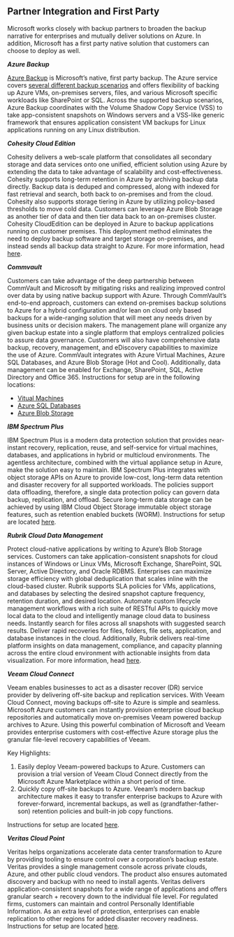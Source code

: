 Partner Integration and First Party  
-----------------------------------

Microsoft works closely with backup partners to broaden the backup narrative for enterprises and mutually deliver solutions on Azure. In addition, Microsoft has a first party native solution that customers can choose to deploy as well.

<a id="azurebkup">***Azure Backup***</a>  

[Azure Backup](https://azure.microsoft.com/en-us/services/backup/) is Microsoft’s native, first party backup. The Azure service covers [several different backup scenarios](https://docs.microsoft.com/en-us/azure/backup/backup-overview#what-backup-scenarios-are-supported) and offers flexibility of backing up Azure VMs, on-premises servers, files, and various Microsoft specific workloads like SharePoint or SQL. Across the supported backup scenarios, Azure Backup coordinates with the Volume Shadow Copy Service (VSS) to take app-consistent snapshots on Windows servers and a VSS-like generic framework that ensures application consistent VM backups for Linux applications running on any Linux distribution. 

<a id="cohesity">***Cohesity Cloud Edition***</a>  

Cohesity delivers a web-scale platform that consolidates all secondary storage and data services onto one unified, efficient solution using Azure by extending the data to take advantage of scalability and cost-effectiveness. Cohesity supports long-term retention in Azure by archiving backup data directly. Backup data is deduped and compressed, along with indexed for fast retrieval and search, both back to on-premises and from the cloud. Cohesity also supports storage tiering in Azure by utilizing policy-based thresholds to move cold data. Customers can leverage Azure Blob Storage as another tier of data and then tier data back to an on-premises cluster. Cohesity CloudEdition can be deployed in Azure to backup applications running on customer premises. This deployment method eliminates the need to deploy backup software and target storage on-premises, and instead sends all backup data straight to Azure. For more information, head [here](https://www.cohesity.com/).

<a id="commvault">***Commvault***</a>

Customers can take advantage of the deep partnership between CommVault and Microsoft by mitigating risks and realizing improved control over data by using native backup support with Azure. Through CommVault’s end-to-end approach, customers can extend on-premises backup solutions to Azure for a hybrid configuration and/or lean on cloud only based backups for a wide-ranging solution that will meet any needs driven by business units or decision makers. The management plane will organize any given backup estate into a single platform that employs centralized policies to assure data governance. Customers will also have comprehensive data backup, recovery, management, and eDiscovery capabilities to maximize the use of Azure. CommVault integrates with Azure Virtual Machines, Azure SQL Databases, and Azure Blob Storage (Hot and Cool). Additionally, data management can be enabled for Exchange, SharePoint, SQL, Active Directory and Office 365. Instructions for setup are in the following locations:  

  * [Vitual Machines](http://documentation.commvault.com/commvault/v11/article?p=31252.htm)  
  * [Azure SQL Databases](https://documentation.commvault.com/commvault/v11_sp8/article?p=products/sql/c_sql_azr_bckp.htm)  
  * [Azure Blob Storage](http://documentation.commvault.com/commvault/v11/article?p=30063.htm)  

<a id="ibm">***IBM Spectrum Plus***</a>

IBM Spectrum Plus is a modern data protection solution that provides near-instant recovery, replication, reuse, and self-service for virtual machines, databases, and applications in hybrid or multicloud environments. The agentless architecture, combined with the virtual appliance setup in Azure, make the solution easy to maintain. IBM Spectrum Plus integrates with object storage APIs on Azure to provide low-cost, long-term data retention and disaster recovery for all supported workloads. The policies support data offloading, therefore, a single data protection policy can govern data backup, replication, and offload. Secure long-term data storage can be achieved by using IBM Cloud Object Storage immutable object storage features, such as retention enabled buckets (WORM). Instructions for setup are located [here](https://www.ibm.com/support/knowledgecenter/en/SSEQVQ_8.1.2/srv.common/r_techchg_srv_azure_812.html).

<a id="rubrik">***Rubrik Cloud Data Management***</a>  

Protect cloud-native applications by writing to Azure’s Blob Storage services. Customers can take application-consistent snapshots for cloud instances of Windows or Linux VMs, Microsoft Exchange, SharePoint, SQL Server, Active Directory, and Oracle RDBMS. Enterprises can maximize storage efficiency with global deduplication that scales inline with the cloud-based cluster. Rubrik supports SLA policies for VMs, applications, and databases by selecting the desired snapshot capture frequency, retention duration, and desired location. Automate custom lifecycle management workflows with a rich suite of RESTful APIs to quickly move local data to the cloud and intelligently manage cloud data to business needs. Instantly search for files across all snapshots with suggested search results. Deliver rapid recoveries for files, folders, file sets, application, and database instances in the cloud. Additionally, Rubrik delivers real-time platform insights on data management, compliance, and capacity planning across the entire cloud environment with actionable insights from data visualization. For more information, head [here](https://www.rubrik.com/).

<a id="veeam">***Veeam Cloud Connect***</a>  

Veeam enables businesses to act as a disaster recover (DR) service provider by delivering off-site backup and replication services. With Veeam Cloud Connect, moving backups off-site to Azure is simple and seamless. Microsoft Azure customers can instantly provision enterprise cloud backup repositories and automatically move on-premises Veeam powered backup archives to Azure. Using this powerful combination of Microsoft and Veeam provides enterprise customers with cost-effective Azure storage plus the granular file-level recovery capabilities of Veeam.

Key Highlights:  

1) Easily deploy Veeam-powered backups to Azure. Customers can provision a trial version of Veeam Cloud Connect directly from the Microsoft Azure Marketplace within a short period of time.  
2) Quickly copy off-site backups to Azure. Veeam’s modern backup architecture makes it easy to transfer enterprise backups to Azure with forever-forward, incremental backups, as well as (grandfather-father-son) retention policies and built-in job copy functions.

Instructions for setup are located [here](https://helpcenter.veeam.com/docs/backup/hyperv/adding_azure_object_storage.html?ver=95u4).

<a id="veritas">***Veritas Cloud Point***</a>

Veritas helps organizations accelerate data center transformation to Azure by providing tooling to ensure control over a corporation’s backup estate. Veritas provides a single management console across private clouds, Azure, and other public cloud vendors. The product also ensures automated discovery and backup with no need to install agents. Veritas delivers application-consistent snapshots for a wide range of applications and offers granular search + recovery down to the individual file level. For regulated firms, customers can maintain and control Personally Identifiable Information. As an extra level of protection, enterprises can enable replication to other regions for added disaster recovery readiness. Instructions for setup are located [here](https://www.veritas.com/content/support/en_US/doc/58500769-127471507-0/v118626392-127471507).
